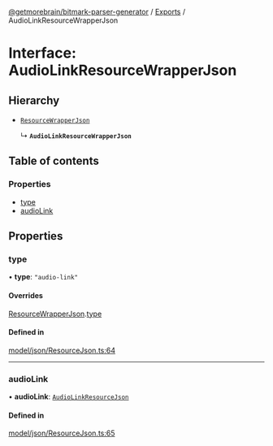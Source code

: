 [@getmorebrain/bitmark-parser-generator](../API.md) / [Exports](../modules.md) / AudioLinkResourceWrapperJson

# Interface: AudioLinkResourceWrapperJson

## Hierarchy

- [`ResourceWrapperJson`](ResourceWrapperJson.md)

  ↳ **`AudioLinkResourceWrapperJson`**

## Table of contents

### Properties

- [type](AudioLinkResourceWrapperJson.md#type)
- [audioLink](AudioLinkResourceWrapperJson.md#audioLink)

## Properties

### type

• **type**: ``"audio-link"``

#### Overrides

[ResourceWrapperJson](ResourceWrapperJson.md).[type](ResourceWrapperJson.md#type)

#### Defined in

[model/json/ResourceJson.ts:64](https://github.com/getMoreBrain/bitmark-parser-generator/blob/9ddf9e2/src/model/json/ResourceJson.ts#L64)

___

### audioLink

• **audioLink**: [`AudioLinkResourceJson`](AudioLinkResourceJson.md)

#### Defined in

[model/json/ResourceJson.ts:65](https://github.com/getMoreBrain/bitmark-parser-generator/blob/9ddf9e2/src/model/json/ResourceJson.ts#L65)
